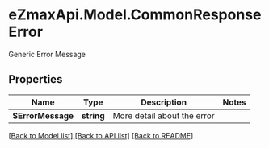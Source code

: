# eZmaxApi.Model.CommonResponseError
Generic Error Message

## Properties

Name | Type | Description | Notes
------------ | ------------- | ------------- | -------------
**SErrorMessage** | **string** | More detail about the error | 

[[Back to Model list]](../README.md#documentation-for-models) [[Back to API list]](../README.md#documentation-for-api-endpoints) [[Back to README]](../README.md)

